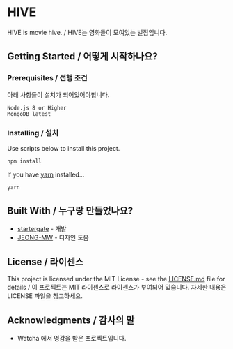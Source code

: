 # HIVE

HIVE is movie hive. / HIVE는 영화들이 모여있는 벌집입니다.

## Getting Started / 어떻게 시작하나요?

### Prerequisites / 선행 조건

아래 사항들이 설치가 되어있어야합니다.

```
Node.js 8 or Higher
MongoDB latest
```

### Installing / 설치

Use scripts below to install this project.

```sh
npm install
```

If you have [yarn](https://yarnpkg.com/lang/en/) installed...
```sh
yarn
```

## Built With / 누구랑 만들었나요?

* [startergate](https://github.com/startergate) - 개발
* [JEONG-MW](https://github.com/Jeong-Mw) - 디자인 도움

## License / 라이센스

This project is licensed under the MIT License - see the [LICENSE.md](https://gist.github.com/PurpleBooth/LICENSE.md) file for details / 이 프로젝트는 MIT 라이센스로 라이센스가 부여되어 있습니다. 자세한 내용은 LICENSE 파일을 참고하세요.

## Acknowledgments / 감사의 말

* Watcha 에서 영감을 받은 프로젝트입니다.
